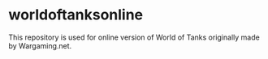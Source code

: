 # worldoftanksonline
This repository is used for online version of World of Tanks originally made by Wargaming.net.
